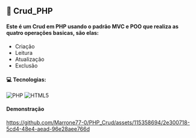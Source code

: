 <h2> 🚩 Crud_PHP</h2>

<h4> Este é um Crud em PHP usando o padrão MVC e POO que realiza as quatro operações basicas, são elas: </h4>
<ul>
<li> Criação </li>
<li> Leitura </li>
<li> Atualização </li>
<li> Exclusão </li>
</ul>

<h4> 💻 Tecnologias:</h4>

![PHP](https://img.shields.io/badge/PHP-777BB4?style=for-the-badge&logo=php&logoColor=white)
![HTML5](https://img.shields.io/badge/html5-%23E34F26.svg?style=for-the-badge&logo=html5&logoColor=white)


<h4> Demonstração </h4>


https://github.com/Marrone77-0/PHP_Crud/assets/115358694/2e300718-5cd4-48e4-aead-96e28aee766d

